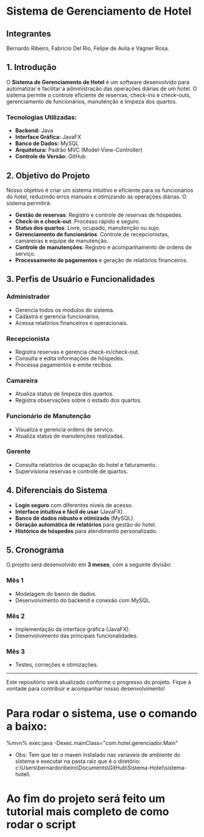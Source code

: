 # Sistema de Gerenciamento de Hotel

## Integrantes
Bernardo Ribeiro, Fabricio Del Rio, Felipe de Avila e Vagner Rosa.

## 1. Introdução
O **Sistema de Gerenciamento de Hotel** é um software desenvolvido para automatizar e facilitar a administração das operações diárias de um hotel. O sistema permite o controle eficiente de reservas, check-ins e check-outs, gerenciamento de funcionários, manutenção e limpeza dos quartos.

### Tecnologias Utilizadas:
- **Backend:** Java
- **Interface Gráfica:** JavaFX
- **Banco de Dados:** MySQL
- **Arquitetura:** Padrão MVC (Model-View-Controller)
- **Controle de Versão:** GitHub

## 2. Objetivo do Projeto
Nosso objetivo é criar um sistema intuitivo e eficiente para os funcionários do hotel, reduzindo erros manuais e otimizando as operações diárias. O sistema permitirá:
- **Gestão de reservas**: Registro e controle de reservas de hóspedes.
- **Check-in e check-out**: Processo rápido e seguro.
- **Status dos quartos**: Livre, ocupado, manutenção ou sujo.
- **Gerenciamento de funcionários**: Controle de recepcionistas, camareiras e equipe de manutenção.
- **Controle de manutenções**: Registro e acompanhamento de ordens de serviço.
- **Processamento de pagamentos** e geração de relatórios financeiros.

## 3. Perfis de Usuário e Funcionalidades
### **Administrador**
- Gerencia todos os módulos do sistema.
- Cadastra e gerencia funcionários.
- Acessa relatórios financeiros e operacionais.

### **Recepcionista**
- Registra reservas e gerencia check-in/check-out.
- Consulta e edita informações de hóspedes.
- Processa pagamentos e emite recibos.

### **Camareira**
- Atualiza status de limpeza dos quartos.
- Registra observações sobre o estado dos quartos.

### **Funcionário de Manutenção**
- Visualiza e gerencia ordens de serviço.
- Atualiza status de manutenções realizadas.

### **Gerente**
- Consulta relatórios de ocupação do hotel e faturamento.
- Supervisiona reservas e controle de quartos.

## 4. Diferenciais do Sistema
- **Login seguro** com diferentes níveis de acesso.
- **Interface intuitiva e fácil de usar** (JavaFX).
- **Banco de dados robusto e otimizado** (MySQL).
- **Geração automática de relatórios** para gestão do hotel.
- **Histórico de hóspedes** para atendimento personalizado.

## 5. Cronograma
O projeto será desenvolvido em **3 meses**, com a seguinte divisão:

### **Mês 1**
- Modelagem do banco de dados.
- Desenvolvimento do backend e conexão com MySQL.

### **Mês 2**
- Implementação da interface gráfica (JavaFX).
- Desenvolvimento das principais funcionalidades.

### **Mês 3**
- Testes, correções e otimizações.

---
Este repositório será atualizado conforme o progresso do projeto. Fique à vontade para contribuir e acompanhar nosso desenvolvimento!




# Para rodar o sistema, use o comando a baixo:
%mvn% exec:java -Dexec.mainClass="com.hotel.gerenciador.Main"

* Obs: Tem que ter o maven instalado nas variaveis de ambiente do sistema e executar na pasta raiz que é o diretório: c:\Users\bernardoribeiro\Documents\GitHub\Sistema-Hotel\sistema-hotel\

# Ao fim do projeto será feito um tutorial mais completo de como rodar o script


